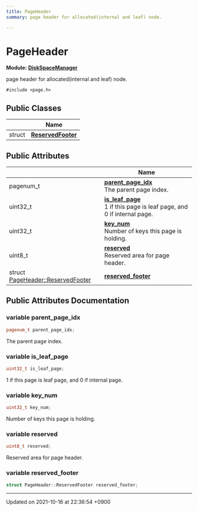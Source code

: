 ```yaml
---
title: PageHeader
summary: page header for allocated(internal and leaf) node. 

---
```


# PageHeader

**Module:** **[DiskSpaceManager](/Modules/group__DiskSpaceManager)**



page header for allocated(internal and leaf) node. 


`#include <page.h>`

## Public Classes

|                | Name           |
| -------------- | -------------- |
| struct | **[ReservedFooter](/Classes/structPageHeader_1_1ReservedFooter)**  |

## Public Attributes

|                | Name           |
| -------------- | -------------- |
| pagenum_t | **[parent_page_idx](/Classes/structPageHeader#variable-parent-page-idx)** <br>The parent page index.  |
| uint32_t | **[is_leaf_page](/Classes/structPageHeader#variable-is-leaf-page)** <br>1 if this page is leaf page, and 0 if internal page.  |
| uint32_t | **[key_num](/Classes/structPageHeader#variable-key-num)** <br>Number of keys this page is holding.  |
| uint8_t | **[reserved](/Classes/structPageHeader#variable-reserved)** <br>Reserved area for page header.  |
| struct <a href="/Classes/structPageHeader_1_1ReservedFooter">PageHeader::ReservedFooter</a> | **[reserved_footer](/Classes/structPageHeader#variable-reserved-footer)**  |

## Public Attributes Documentation

### variable parent_page_idx

```cpp
pagenum_t parent_page_idx;
```

The parent page index. 

### variable is_leaf_page

```cpp
uint32_t is_leaf_page;
```

1 if this page is leaf page, and 0 if internal page. 

### variable key_num

```cpp
uint32_t key_num;
```

Number of keys this page is holding. 

### variable reserved

```cpp
uint8_t reserved;
```

Reserved area for page header. 

### variable reserved_footer

```cpp
struct PageHeader::ReservedFooter reserved_footer;
```


-------------------------------

Updated on 2021-10-16 at 22:36:54 +0900